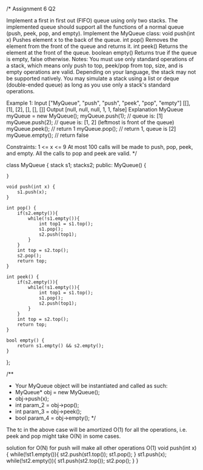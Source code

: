 /*
Assignment 6 Q2

Implement a first in first out (FIFO) queue using only two stacks. The implemented queue should support all the functions of a normal queue (push, peek, pop, and empty).
Implement the MyQueue class:
void push(int x) Pushes element x to the back of the queue.
int pop() Removes the element from the front of the queue and returns it.
int peek() Returns the element at the front of the queue.
boolean empty() Returns true if the queue is empty, false otherwise.
Notes:
You must use only standard operations of a stack, which means only push to top, peek/pop from top, size, and is empty operations are valid.
Depending on your language, the stack may not be supported natively. You may simulate a stack using a list or deque (double-ended queue) as long as you use only a stack's standard operations.

Example 1:
Input
["MyQueue", "push", "push", "peek", "pop", "empty"]
[[], [1], [2], [], [], []]
Output
[null, null, null, 1, 1, false]
Explanation
MyQueue myQueue = new MyQueue();
myQueue.push(1); // queue is: [1]
myQueue.push(2); // queue is: [1, 2] (leftmost is front of the queue)
myQueue.peek(); // return 1
myQueue.pop(); // return 1, queue is [2]
myQueue.empty(); // return false

Constraints:
1 <= x <= 9
At most 100 calls will be made to push, pop, peek, and empty.
All the calls to pop and peek are valid.
*/

class MyQueue {
    stack<int> s1;
    stack<int>s2;
public:
    MyQueue() {
        
    }
    
    void push(int x) {
        s1.push(x);
    }
    
    int pop() {
        if(s2.empty()){
            while(!s1.empty()){
                int top1 = s1.top();
                s1.pop();
                s2.push(top1);
            }
        }
        int top = s2.top();
        s2.pop();
        return top;
    }
    
    int peek() {
        if(s2.empty()){
            while(!s1.empty()){
                int top1 = s1.top();
                s1.pop();
                s2.push(top1);
            }
        }
        int top = s2.top();
        return top;
    }
    
    bool empty() {
        return s1.empty() && s2.empty();
    }
};

/**
 * Your MyQueue object will be instantiated and called as such:
 * MyQueue* obj = new MyQueue();
 * obj->push(x);
 * int param_2 = obj->pop();
 * int param_3 = obj->peek();
 * bool param_4 = obj->empty();
 */

 The tc in the above case will be amortized O(1) for all the operations, i.e. peek and pop might take O(N) in some cases.

 solution for O(N) for push will make all other operations O(1)
 void push(int x) {
    while(!st1.empty()){
        st2.push(st1.top());
        st1.pop();
    }
    st1.push(x);
    while(!st2.empty()){
        st1.push(st2.top());
        st2.pop();
    }
}